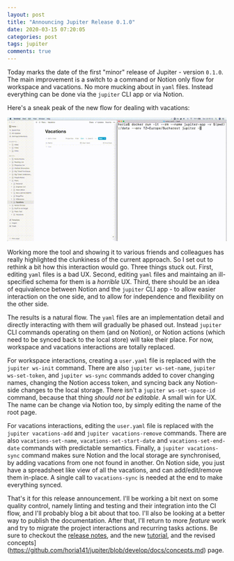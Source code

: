 ```yaml
---
layout: post
title: "Announcing Jupiter Release 0.1.0"
date: 2020-03-15 07:20:05
categories: post
tags: jupiter
comments: true
---
```

Today marks the date of the first "minor" release of Jupiter - version `0.1.0`. The main improvement is a switch to a
command or Notion only flow for workspace and vacations. No more mucking about in `yaml` files. Instead everything can
be done via the `jupiter` CLI app or via Notion.

Here's a sneak peak of the new flow for dealing with vacations:

![Vacations demo](/assets/jupiter-demo-vacations.gif)

Working more the tool and showing it to various friends and colleagues has really highlighted the clunkiness of the
current approach. So I set out to rethink a bit how this interaction would go. Three things stuck out. First, editing
`yaml` files is a bad UX. Second, editing `yaml` files and maintaing an ill-specified schema for them is a _horrible_
UX. Third, there should be an idea of equivalence between Notion and the `jupiter` CLI app - to allow easier
interaction on the one side, and to allow for independence and flexibility on the other side.

The results is a natural flow. The `yaml` files are an implementation detail and directly interacting with them will
gradually be phased out. Instead `jupiter` CLI commands operating on them (and on Notion), or Notion actions (which
need to be synced back to the local store) will take their place. For now, workspace and vacations interactions are
totally replaced.

For workspace interactions, creating a `user.yaml` file is replaced with the `jupiter ws-init` command. There are also
`jupiter ws-set-name`, `jupiter ws-set-token`, and `jupiter ws-sync` commands added to cover changing names, changing
the Notion access token, and syncing back any Notion-side changes to the local storage. There isn't a 
`jupiter ws-set-space-id` command, because that thing _should not be editable_. A small win for UX. The name can be
change via Notion too, by simply editing the name of the root page.

For vacations interactions, editing the `user.yaml` file is replaced with the `jupiter vacations-add` and 
`jupiter vacations-remove` commands. There are also `vacations-set-name`, `vacations-set-start-date` and 
`vacations-set-end-date` commands with predictable semantics. Finally, a `jupiter vacations-sync` command makes sure
Notion and the local storage are synchronised, by adding vacations from one not found in another. On Notion side, you
just have a spreadsheet like view of all the vacations, and can add/edit/remove them in-place. A single call to
`vacations-sync` is needed at the end to make everything synced.

That's it for this release announcement. I'll be working a bit next on some quality control, namely linting and
testing and their integration into the CI flow, and I'll probably blog a bit about that too. I'll also be looking at
a better way to publish the documentation. After that, I'll return to more _feature_ work and try to migrate the
project interactions and recurring tasks actions. Be sure to checkout the 
[release notes](https://github.com/horia141/jupiter/blob/develop/docs/releases/version-0.1.0.md), and the new
[tutorial](https://github.com/horia141/jupiter/blob/develop/docs/tutorial.md), and the revised 
concepts](https://github.com/horia141/jupiter/blob/develop/docs/concepts.md) page.
